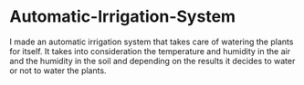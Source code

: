 # Automatic-Irrigation-System
I made an automatic irrigation system that takes care of watering the plants for itself. It takes into consideration the temperature and humidity in the air and the humidity in the soil and depending on the results it decides to water or not to water the plants.
